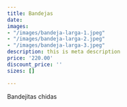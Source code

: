 ```yaml
---
title: Bandejas
date: 
images:
- "/images/bandeja-larga-1.jpeg"
- "/images/bandeja-larga-2.jpeg"
- "/images/bandeja-larga-3.jpeg"
description: this is meta description
price: '220.00'
discount_price: ''
sizes: []

---
```

Bandejitas chidas
